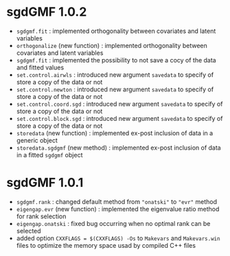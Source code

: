# sgdGMF 1.0.2
* `sgdgmf.fit` : implemented orthogonality between covariates and latent variables
* `orthogonalize` (new function) : implemented orthogonality between covariates and latent variables
* `sgdgmf.fit` : implemented the possibility to not save a cocy of the data and fitted values
* `set.control.airwls` : introduced new argument `savedata` to specify of store a copy of the data or not
* `set.control.newton` : introduced new argument `savedata` to specify of store a copy of the data or not
* `set.control.coord.sgd` : introduced new argument `savedata` to specify of store a copy of the data or not
* `set.control.block.sgd` : introduced new argument `savedata` to specify of store a copy of the data or not
* `storedata` (new function) : implemented ex-post inclusion of data in a generic object
* `storedata.sgdgmf` (new method) : implemented ex-post inclusion of data in a fitted `sgdgmf` object

# sgdGMF 1.0.1

* `sgdgmf.rank` : changed default method from `"onatski"` to `"evr"` method
* `eigengap.evr` (new function) : implemented the eigenvalue ratio method for rank selection
* `eigengap.onatski` : fixed bug occurring when no optimal rank can be selected
* added option `CXXFLAGS = $(CXXFLAGS) -Os` to `Makevars` and `Makevars.win` files to optimize the memory space usad by compiled C++ files
